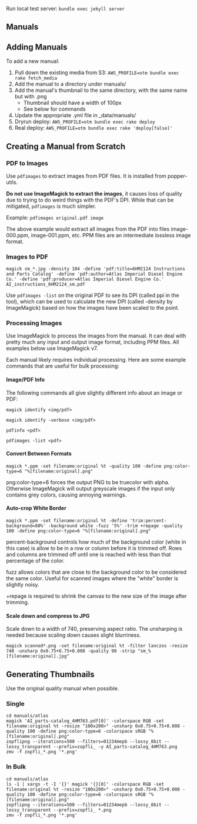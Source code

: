 Run local test server: `bundle exec jekyll server`

## Manuals

## Adding Manuals

To add a new manual:

1. Pull down the existing media from S3: `AWS_PROFILE=otm bundle exec rake fetch_media`
1. Add the manual to a directory under manuals/
1. Add the manual's thumbnail to the same directory, with the same name but with .png
    * Thumbnail should have a width of 100px
    * See below for commands
1. Update the appropriate .yml file in \_data/manuals/
1. Dryrun deploy: `AWS_PROFILE=otm bundle exec rake deploy`
1. Real deploy: `AWS_PROFILE=otm bundle exec rake 'deploy[false]'`

## Creating a Manual from Scratch

### PDF to Images

Use `pdfimages` to extract images from PDF files. It is installed from popper-utils.

**Do not use ImageMagick to extract the images**, it causes loss of quality due to trying to do weird things with the PDF's DPI. While that can be mitigated, `pdfimages` is much simpler.

Example: `pdfimages original.pdf image`

The above example would extract all images from the PDF into files image-000.ppm, image-001.ppm, etc. PPM files are an intermediate lossless image format.

### Images to PDF

```
magick sm_*.jpg -density 104 -define 'pdf:title=6HM2124 Instructions and Parts Catalog' -define 'pdf:author=Atlas Imperial Diesel Engine Co.' -define 'pdf:producer=Atlas Imperial Diesel Engine Co.' AI_instructions_6HM2124_sm.pdf
```

Use `pdfimages -list` on the original PDF to see its DPI (called ppi in the tool), which can be used to calculate the new DPI (called -density by ImageMagick) based on how the images have been scaled to the point.

### Processing Images

Use ImageMagick to process the images from the manual. It can deal with pretty much any input and output image format, including PPM files. All examples below use ImageMagick v7.

Each manual likely requires individual processing. Here are some example commands that are useful for bulk processing:

#### Image/PDF Info

The following commands all give slightly different info about an image or PDF:

`magick identify <img/pdf>`

`magick identify -verbose <img/pdf>`

`pdfinfo <pdf>`

`pdfimages -list <pdf>`

#### Convert Between Formats


```
magick *.ppm -set filename:original %t -quality 100 -define png:color-type=6 "%[filename:original].png"
```

png:color-type=6 forces the output PNG to be truecolor with alpha. Otherwise ImageMagick will output greyscale images if the input only contains grey colors, causing annoying warnings.

#### Auto-crop White Border

```
magick *.ppm -set filename:original %t -define 'trim:percent-background=80%' -background white -fuzz '5%' -trim +repage -quality 100 -define png:color-type=6 "%[filename:original].png"
```

percent-background controls how much of the background color (white in this case) is allow to be in a row or column before it is trimmed off. Rows and columns are trimmed off until one is reached with less than that percentage of the color.

fuzz allows colors that are close to the background color to be considered the same color. Useful for scanned images where the "white" border is slightly noisy.

+repage is required to shrink the canvas to the new size of the image after trimming.

#### Scale down and compress to JPG

Scale down to a width of 740, preserving aspect ratio. The unsharping is needed because scaling down causes slight blurriness.

```
magick scanned*.png -set filename:original %t -filter lanczos -resize 740 -unsharp 0x0.75+0.75+0.008 -quality 90 -strip "sm_%[filename:original].jpg"
```

## Generating Thumbnails

Use the original quality manual when possible.

### Single

```
cd manuals/atlas
magick 'AI_parts-catalog_4HM763.pdf[0]' -colorspace RGB -set filename:original %t -resize "100x200>" -unsharp 0x0.75+0.75+0.008 -quality 100 -define png:color-type=6 -colorspace sRGB "%[filename:original].png"
zopflipng --iterations=500 --filters=01234mepb --lossy_8bit --lossy_transparent --prefix=zopfli_ -y AI_parts-catalog_4HM763.png
zmv -f zopfli_*.png '*.png'
```

### In Bulk

```
cd manuals/atlas
ls -1 | xargs -t -I '{}' magick '{}[0]' -colorspace RGB -set filename:original %t -resize "100x200>" -unsharp 0x0.75+0.75+0.008 -quality 100 -define png:color-type=6 -colorspace sRGB "%[filename:original].png"
zopflipng --iterations=500 --filters=01234mepb --lossy_8bit --lossy_transparent --prefix=zopfli_ *.png
zmv -f zopfli_*.png '*.png'
```
